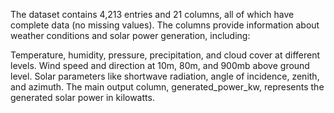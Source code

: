 The dataset contains 4,213 entries and 21 columns, all of which have complete data (no missing values). The columns provide information about weather conditions and solar power generation, including:

Temperature, humidity, pressure, precipitation, and cloud cover at different levels.
Wind speed and direction at 10m, 80m, and 900mb above ground level.
Solar parameters like shortwave radiation, angle of incidence, zenith, and azimuth.
The main output column, generated_power_kw, represents the generated solar power in kilowatts.
